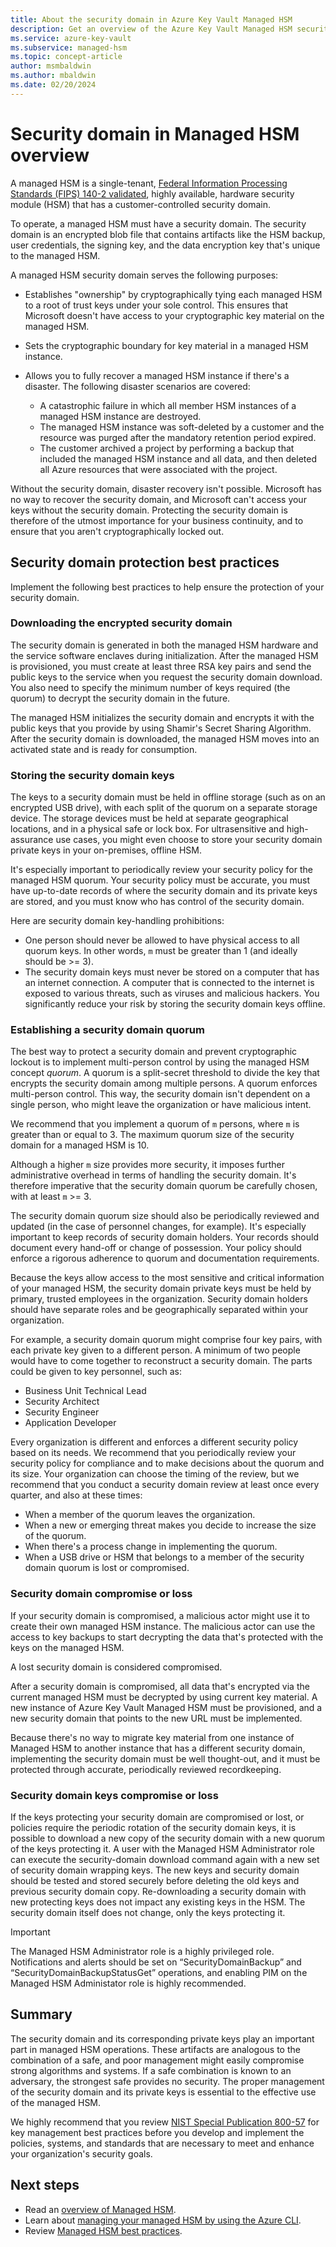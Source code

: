 ```yaml
---
title: About the security domain in Azure Key Vault Managed HSM
description: Get an overview of the Azure Key Vault Managed HSM security domain, a set of artifacts you must have to recover a managed HSM.
ms.service: azure-key-vault
ms.subservice: managed-hsm
ms.topic: concept-article
author: msmbaldwin
ms.author: mbaldwin
ms.date: 02/20/2024
---
```


# Security domain in Managed HSM overview

A managed HSM is a single-tenant, [Federal Information Processing Standards (FIPS) 140-2 validated](https://csrc.nist.gov/publications/detail/fips/140/2/final), highly available, hardware security module (HSM) that has a customer-controlled security domain.  

To operate, a managed HSM must have a security domain. The security domain is an encrypted blob file that contains artifacts like the HSM backup, user credentials, the signing key, and the data encryption key that's unique to the managed HSM.

A managed HSM security domain serves the following purposes:

- Establishes "ownership" by cryptographically tying each managed HSM to a root of trust keys under your sole control. This ensures that Microsoft doesn't have access to your cryptographic key material on the managed HSM.
- Sets the cryptographic boundary for key material in a managed HSM instance.
- Allows you to fully recover a managed HSM instance if there's a disaster. The following disaster scenarios are covered:

  - A catastrophic failure in which all member HSM instances of a managed HSM instance are destroyed.
  - The managed HSM instance was soft-deleted by a customer and the resource was purged after the mandatory retention period expired.
  - The customer archived a project by performing a backup that included the managed HSM instance and all data, and then deleted all Azure resources that were associated with the project.

Without the security domain, disaster recovery isn't possible. Microsoft has no way to recover the security domain, and Microsoft can't access your keys without the security domain. Protecting the security domain is therefore of the utmost importance for your business continuity, and to ensure that you aren't cryptographically locked out.

## Security domain protection best practices

Implement the following best practices to help ensure the protection of your security domain.

### Downloading the encrypted security domain

The security domain is generated in both the managed HSM hardware and the service software enclaves during initialization. After the managed HSM is provisioned, you must create at least three RSA key pairs and send the public keys to the service when you request the security domain download. You also need to specify the minimum number of keys required (the quorum) to decrypt the security domain in the future.

The managed HSM initializes the security domain and encrypts it with the public keys that you provide by using Shamir's Secret Sharing Algorithm. After the security domain is downloaded, the managed HSM moves into an activated state and is ready for consumption.

### Storing the security domain keys

The keys to a security domain must be held in offline storage (such as on an encrypted USB drive), with each split of the quorum on a separate storage device. The storage devices must be held at separate geographical locations, and in a physical safe or lock box. For ultrasensitive and high-assurance use cases, you might even choose to store your security domain private keys in your on-premises, offline HSM.

It's especially important to periodically review your security policy for the managed HSM quorum. Your security policy must be accurate, you must have up-to-date records of where the security domain and its private keys are stored, and you must know who has control of the security domain.

Here are security domain key-handling prohibitions:

- One person should never be allowed to have physical access to all quorum keys. In other words, `m` must be greater than 1 (and ideally should be >= 3).
- The security domain keys must never be stored on a computer that has an internet connection. A computer that is connected to the internet is exposed to various threats, such as viruses and malicious hackers. You significantly reduce your risk by storing the security domain keys offline.

### Establishing a security domain quorum

The best way to protect a security domain and prevent cryptographic lockout is to implement multi-person control by using the managed HSM concept *quorum*. A quorum is a split-secret threshold to divide the key that encrypts the security domain among multiple persons. A quorum enforces multi-person control. This way, the security domain isn't dependent on a single person, who might leave the organization or have malicious intent.

We recommend that you implement a quorum of `m` persons, where `m` is greater than or equal to 3. The maximum quorum size of the security domain for a managed HSM is 10.

Although a higher `m` size provides more security, it imposes further administrative overhead in terms of handling the security domain. It's therefore imperative that the security domain quorum be carefully chosen, with at least `m` >= 3.

The security domain quorum size should also be periodically reviewed and updated (in the case of personnel changes, for example). It's especially important to keep records of security domain holders. Your records should document every hand-off or change of possession. Your policy should enforce a rigorous adherence to quorum and documentation requirements.

Because the keys allow access to the most sensitive and critical information of your managed HSM, the security domain private keys must be held by primary, trusted employees in the organization. Security domain holders should have separate roles and be geographically separated within your organization.

For example, a security domain quorum might comprise four key pairs, with each private key given to a different person. A minimum of two people would have to come together to reconstruct a security domain. The parts could be given to key personnel, such as:

- Business Unit Technical Lead
- Security Architect
- Security Engineer
- Application Developer

Every organization is different and enforces a different security policy based on its needs. We recommend that you periodically review your security policy for compliance and to make decisions about the quorum and its size. Your organization can choose the timing of the review, but we recommend that you conduct a security domain review at least once every quarter, and also at these times:

- When a member of the quorum leaves the organization.
- When a new or emerging threat makes you decide to increase the size of the quorum.
- When there's a process change in implementing the quorum.
- When a USB drive or HSM that belongs to a member of the security domain quorum is lost or compromised.

### Security domain compromise or loss

If your security domain is compromised, a malicious actor might use it to create their own managed HSM instance. The malicious actor can use the access to key backups to start decrypting the data that's protected with the keys on the managed HSM.

A lost security domain is considered compromised.

After a security domain is compromised, all data that's encrypted via the current managed HSM must be decrypted by using current key material. A new instance of Azure Key Vault Managed HSM must be provisioned, and a new security domain that points to the new URL must be implemented.

Because there's no way to migrate key material from one instance of Managed HSM to another instance that has a different security domain, implementing the security domain must be well thought-out, and it must be protected through accurate, periodically reviewed recordkeeping.

### Security domain keys compromise or loss

If the keys protecting your security domain are compromised or lost, or policies require the periodic rotation of the security domain keys, it is possible to download a new copy of the security domain with a new quorum of the keys protecting it. A user with the Managed HSM Administrator role can execute the security-domain download command again with a new set of security domain wrapping keys. The new keys and security domain should be tested and stored securely before deleting the old keys and previous security domain copy. Re-downloading a security domain with new protecting keys does not impact any existing keys in the HSM. The security domain itself does not change, only the keys protecting it. 

> [!IMPORTANT]
> The Managed HSM Administrator role is a highly privileged role. Notifications and alerts should be set on “SecurityDomainBackup” and “SecurityDomainBackupStatusGet” operations, and enabling PIM on the Managed HSM Administator role is highly recommended.

## Summary

The security domain and its corresponding private keys play an important part in managed HSM operations. These artifacts are analogous to the combination of a safe, and poor management might easily compromise strong algorithms and systems. If a safe combination is known to an adversary, the strongest safe provides no security. The proper management of the security domain and its private keys is essential to the effective use of the managed HSM.

We highly recommend that you review [NIST Special Publication 800-57](https://csrc.nist.gov/publications/detail/sp/800-57-part-1/rev-5/final) for key management best practices before you develop and implement the policies, systems, and standards that are necessary to meet and enhance your organization's security goals.

## Next steps

- Read an [overview of Managed HSM](overview.md).
- Learn about [managing your managed HSM by using the Azure CLI](key-management.md).
- Review [Managed HSM best practices](best-practices.md).
